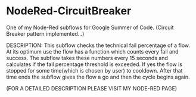 # NodeRed-CircuitBreaker
One of my Node-Red subflows for Google Summer of Code. (Circuit Breaker pattern implemented...)

DESCRIPTION: 
This subflow checks the technical fail percentage of a flow. At its optimum use the flow has a function which counts every fail and success. The subflow takes these numbers every 15 seconds and calculates if the fail percentage threshold is exceeded. If yes the flow is stopped for some time(which is chosen by user) to cooldown. After that time ends the subflow gives the flow a go and then the cycle begins again.

(FOR A DETAILED DESCRIPTION PLEASE VISIT MY NODE-RED PAGE)
